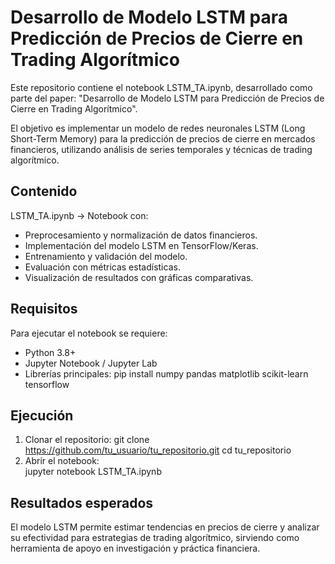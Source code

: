 # Desarrollo de Modelo LSTM para Predicción de Precios de Cierre en Trading Algorítmico

Este repositorio contiene el notebook LSTM_TA.ipynb, desarrollado como parte del paper:
"Desarrollo de Modelo LSTM para Predicción de Precios de Cierre en Trading Algorítmico".

El objetivo es implementar un modelo de redes neuronales LSTM (Long Short-Term Memory) para la predicción de precios de cierre en mercados financieros, utilizando análisis de series temporales y técnicas de trading algorítmico.

## Contenido
LSTM_TA.ipynb → Notebook con:
- Preprocesamiento y normalización de datos financieros.
- Implementación del modelo LSTM en TensorFlow/Keras.
- Entrenamiento y validación del modelo.
- Evaluación con métricas estadísticas.
- Visualización de resultados con gráficas comparativas.

## Requisitos
Para ejecutar el notebook se requiere:
- Python 3.8+
- Jupyter Notebook / Jupyter Lab
- Librerías principales:
pip install numpy pandas matplotlib scikit-learn tensorflow

## Ejecución
1. Clonar el repositorio:
git clone https://github.com/tu_usuario/tu_repositorio.git
cd tu_repositorio
2. Abrir el notebook:\
jupyter notebook LSTM_TA.ipynb

## Resultados esperados
El modelo LSTM permite estimar tendencias en precios de cierre y analizar su efectividad para estrategias de trading algorítmico, sirviendo como herramienta de apoyo en investigación y práctica financiera.
